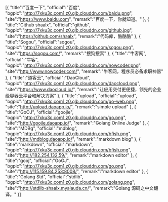 [{
	"title":"百度一下",
	"official":"百度",
	"bgpic":"http://7xku3c.com1.z0.glb.clouddn.com/baidu.png",
	"site":"https://www.baidu.com",
	"remark":"百度一下，你就知道。"
},
{
	"title":"Github shaalx",
	"official":"github",
	"bgpic":"http://7xku3c.com1.z0.glb.clouddn.com/github.jpg",
	"site":"https://github.com/shaalx",
	"remark":"代码库，酷酷酷"
},
{
	"title":"Sogou",
	"official":"sogou",
	"bgpic":"http://7xku3c.com1.z0.glb.clouddn.com/sogou.png",
	"site":"https://sogou.com/",
	"remark":"搜狗搜索"
},
{
	"title":"牛客网",
	"official":"牛客",
	"bgpic":"http://7xku3c.com1.z0.glb.clouddn.com/nowcoder.png",
	"site":"http://www.nowcoder.com/",
	"remark":"牛客网，程序员必备求职神器"
},
{
	"title":"道客云",
	"official":"DaoCloud",
	"bgpic":"http://7xku3c.com1.z0.glb.clouddn.com/daocloud.png",
	"site":"https://www.daocloud.io/",
	"remark":"让应用交付更便捷，领先的企业级容器云平台和解决方案"
},
{
	"title":"upload",
	"official":"upload",
	"bgpic":"http://7xku3c.com1.z0.glb.clouddn.com/go-web.png",
	"site":"http://upload.daoapp.io/",
	"remark":"simple upload"
},
{
	"title":"GoOJ",
	"official":"goojle",
	"bgpic":"http://7xku3c.com1.z0.glb.clouddn.com/go.png",
	"site":"http://goojle.daoapp.io/",
	"remark":"Golang Online Judge"
},
{
	"title":"MDBg",
	"official":"mdblog",
	"bgpic":"http://7xku3c.com1.z0.glb.clouddn.com/bfish.png",
	"site":"http://mdblog.daoapp.io/",
	"remark":"markdown blog"
},
{
	"title":"markdown",
	"official":"markdown",
	"bgpic":"http://7xku3c.com1.z0.glb.clouddn.com/bfish.png",
	"site":"http://182.254.132.59/",
	"remark":"markdown editor"
},
{
	"title":"gooj",
	"official":"GoOJ",
	"bgpic":"http://7xku3c.com1.z0.glb.clouddn.com/go.png",
	"site":"http://115.159.84.253:8008/",
	"remark":"markdown editor"
},
{
	"title":"Golang Std",
	"official":"stdlib",
	"bgpic":"http://7xku3c.com1.z0.glb.clouddn.com/golang.png",
	"site":"http://stdlib-shaalx.myalauda.cn/",
	"remark":"Golang 源码之中文翻译。"
}]
